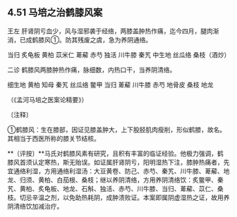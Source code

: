 ## 4.51 马培之治鹤膝风案

王左 肝肾阴亏血少，风与湿邪袭于经络，两膝盖肿热作痛，迄今四月，腿肉渐消，已成鹤膝风①。防其残废之虞，急为养阴通络。

当归 炙龟板 黄柏 苡米仁 萆薢 赤芍 独活 川牛膝 秦艽 中生地 丝瓜络 桑枝（酒炒）

二诊 鹤膝风两膝肿热作痛，脉细数，内热口干，当养阴清络。

细生地 黄柏 知母 秦艽 丝瓜络 鳖甲 当归 萆薢 川牛膝 赤芍 地骨皮 桑枝 地龙

（《孟河马培之医案论精要》）

〔注释〕

①鹤膝风：生在膝部，因证见膝盖肿大，上下股胫肌肉瘦削，形似鹤膝，故名。其相当于西医所称的膝关节结核。

**〔评按〕**马氏对鹤膝风素有研究，且积有丰富的临证经验。他极力强调，鹤膝风首须认定寒热，斯无贻误。如证属肝肾阴亏，阳明湿热下注，膝肿热痛者，先宜通络利湿，方用通络利湿汤：大豆黄卷、防己、赤芍、秦艽、川牛膝、萆薢、地龙、归须、黄柏、白茄根、桑枝；继以养阴清络，方用养阴清络饮：炙鳖甲、秦艽、黄柏、炙龟板、地龙、石斛、独活、赤芍、川牛膝、当归、萆薢、苡仁、桑枝。切忌辛温之剂，以免助热耗阴，成肿溃败证。本案即属阴虚湿热之证，故用养阴清络饮加减治疗。

